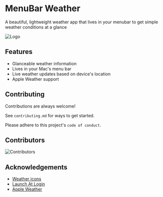 
# MenuBar Weather

A beautiful, lightweight weather app that lives in your menubar to get simple weather conditions at a glance


![Logo](https://is5-ssl.mzstatic.com/image/thumb/Purple123/v4/22/05/fd/2205fd56-f4fd-9ceb-4280-e5eb798cf9d0/AppIcon-85-220-0-4-2x.png/460x0w.webp)




## Features

- Glanceable weather information
- Lives in your Mac's menu bar 
- Live weather updates based on device's location
- Apple Weather support


## Contributing

Contributions are always welcome!

See `contributing.md` for ways to get started.

Please adhere to this project's `code of conduct`.

## Contributors 

![Contributors](https://contrib.rocks/image?repo=Nathan1258/Menubar-Weather)

## Acknowledgements

 - [Weather icons](https://www.figma.com/@zvosh)
 - [Launch At Login](https://github.com/sindresorhus/LaunchAtLogin)
 - [Apple Weather](https://developer.apple.com/weatherkit/data-source-attribution/)

